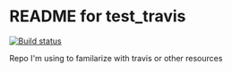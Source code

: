 # README for test_travis
[![Build status](https://travis-ci.org/jbousquin/test_travis.svg?master)](https://travis-ci.org/jbousquin)


Repo I'm using to familarize with travis or other resources
